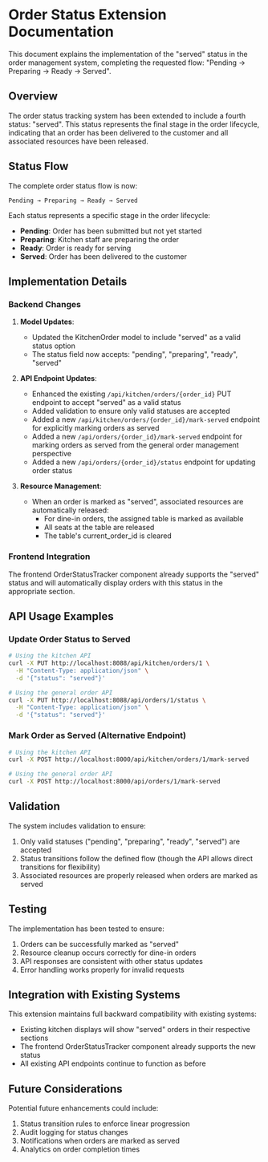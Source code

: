 # Order Status Extension Documentation

This document explains the implementation of the "served" status in the order management system, completing the requested flow: "Pending → Preparing → Ready → Served".

## Overview

The order status tracking system has been extended to include a fourth status: "served". This status represents the final stage in the order lifecycle, indicating that an order has been delivered to the customer and all associated resources have been released.

## Status Flow

The complete order status flow is now:
```
Pending → Preparing → Ready → Served
```

Each status represents a specific stage in the order lifecycle:
- **Pending**: Order has been submitted but not yet started
- **Preparing**: Kitchen staff are preparing the order
- **Ready**: Order is ready for serving
- **Served**: Order has been delivered to the customer

## Implementation Details

### Backend Changes

1. **Model Updates**:
   - Updated the KitchenOrder model to include "served" as a valid status option
   - The status field now accepts: "pending", "preparing", "ready", "served"

2. **API Endpoint Updates**:
   - Enhanced the existing `/api/kitchen/orders/{order_id}` PUT endpoint to accept "served" as a valid status
   - Added validation to ensure only valid statuses are accepted
   - Added a new `/api/kitchen/orders/{order_id}/mark-served` endpoint for explicitly marking orders as served
   - Added a new `/api/orders/{order_id}/mark-served` endpoint for marking orders as served from the general order management perspective
   - Added a new `/api/orders/{order_id}/status` endpoint for updating order status

3. **Resource Management**:
   - When an order is marked as "served", associated resources are automatically released:
     - For dine-in orders, the assigned table is marked as available
     - All seats at the table are released
     - The table's current_order_id is cleared

### Frontend Integration

The frontend OrderStatusTracker component already supports the "served" status and will automatically display orders with this status in the appropriate section.

## API Usage Examples

### Update Order Status to Served

```bash
# Using the kitchen API
curl -X PUT http://localhost:8088/api/kitchen/orders/1 \
  -H "Content-Type: application/json" \
  -d '{"status": "served"}'

# Using the general order API
curl -X PUT http://localhost:8088/api/orders/1/status \
  -H "Content-Type: application/json" \
  -d '{"status": "served"}'
```

### Mark Order as Served (Alternative Endpoint)

```bash
# Using the kitchen API
curl -X POST http://localhost:8000/api/kitchen/orders/1/mark-served

# Using the general order API
curl -X POST http://localhost:8000/api/orders/1/mark-served
```

## Validation

The system includes validation to ensure:
1. Only valid statuses ("pending", "preparing", "ready", "served") are accepted
2. Status transitions follow the defined flow (though the API allows direct transitions for flexibility)
3. Associated resources are properly released when orders are marked as served

## Testing

The implementation has been tested to ensure:
1. Orders can be successfully marked as "served"
2. Resource cleanup occurs correctly for dine-in orders
3. API responses are consistent with other status updates
4. Error handling works properly for invalid requests

## Integration with Existing Systems

This extension maintains full backward compatibility with existing systems:
- Existing kitchen displays will show "served" orders in their respective sections
- The frontend OrderStatusTracker component already supports the new status
- All existing API endpoints continue to function as before

## Future Considerations

Potential future enhancements could include:
1. Status transition rules to enforce linear progression
2. Audit logging for status changes
3. Notifications when orders are marked as served
4. Analytics on order completion times